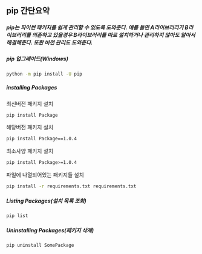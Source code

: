 ## pip 간단요약

##### pip는 파이썬 패키지를 쉽게 관리할 수 있도록 도와준다. 예를 들면 A라이브러리가 B라이브러리를 의존하고 있을경우 B라이브러리를 따로 설치하거나 관리하지 않아도 알아서 해결해준다. 또한 버전 관리도 도와준다.

##### pip 업그레이드(Windows)
```bash
python -m pip install -U pip
```

##### installing Packages

최신버전 패키지 설치
```bash
pip install Package
```
해당버전 패키지 설치
```bash
pip install Package==1.0.4
```
최소사양 패키지 설치
```bash
pip install Package>=1.0.4
```
파일에 나열되어있는 패키지들 설치
```bash
pip install -r requirements.txt requirements.txt
```

##### Listing Packages(설치 목록 조회)
```bash
pip list
```

##### Uninstalling Packages(패키지 삭제)
```bash
pip uninstall SomePackage
```
